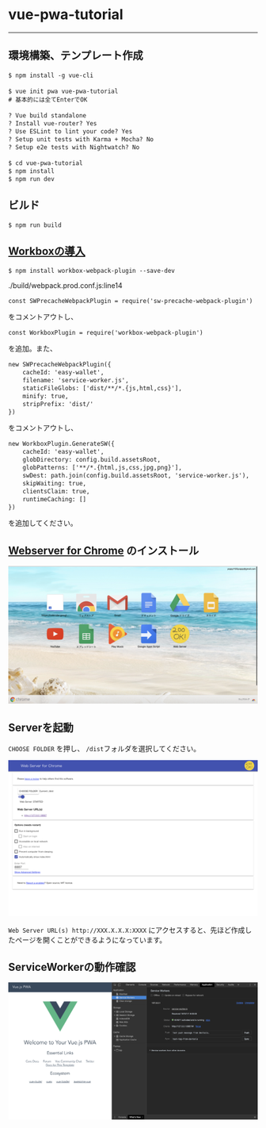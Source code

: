 # vue-pwa-tutorial

---

## 環境構築、テンプレート作成

```
$ npm install -g vue-cli

$ vue init pwa vue-pwa-tutorial
# 基本的には全てEnterでOK

? Vue build standalone 
? Install vue-router? Yes
? Use ESLint to lint your code? Yes
? Setup unit tests with Karma + Mocha? No
? Setup e2e tests with Nightwatch? No

$ cd vue-pwa-tutorial
$ npm install
$ npm run dev
```

## ビルド
```
$ npm run build
```

## [Workboxの導入](https://github.com/yoshi1125hisa/vue-pwa-tutorial/commit/190c80d0948012a219536a1fe21ee33a954f94f7#diff-b837e8e89bbf621827a64e0b2b0c0aa5)
```
$ npm install workbox-webpack-plugin --save-dev
```

./build/webpack.prod.conf.js:line14
```
const SWPrecacheWebpackPlugin = require('sw-precache-webpack-plugin')
```
をコメントアウトし、
```
const WorkboxPlugin = require('workbox-webpack-plugin')
```
を追加。また、

```
new SWPrecacheWebpackPlugin({
    cacheId: 'easy-wallet',
    filename: 'service-worker.js',
    staticFileGlobs: ['dist/**/*.{js,html,css}'],
    minify: true,
    stripPrefix: 'dist/'
})
```
をコメントアウトし、
```
new WorkboxPlugin.GenerateSW({
    cacheId: 'easy-wallet',
    globDirectory: config.build.assetsRoot,
    globPatterns: ['**/*.{html,js,css,jpg,png}'],
    swDest: path.join(config.build.assetsRoot, 'service-worker.js'),
    skipWaiting: true,
    clientsClaim: true,
    runtimeCaching: []
})
```
を追加してください。

## [Webserver for Chrome](https://chrome.google.com/webstore/detail/web-server-for-chrome/ofhbbkphhbklhfoeikjpcbhemlocgigb) のインストール
![](img/chrome-app_demo.png)


## Serverを起動
`CHOOSE FOLDER` を押し、 `/dist`フォルダを選択してください。

![](img/chrome-dev_demo.png)

`Web Server URL(s) http://XXX.X.X.X:XXXX` にアクセスすると、先ほど作成したページを開くことができるようになっています。

## ServiceWorkerの動作確認
![](img/service-worker_demo.png)
